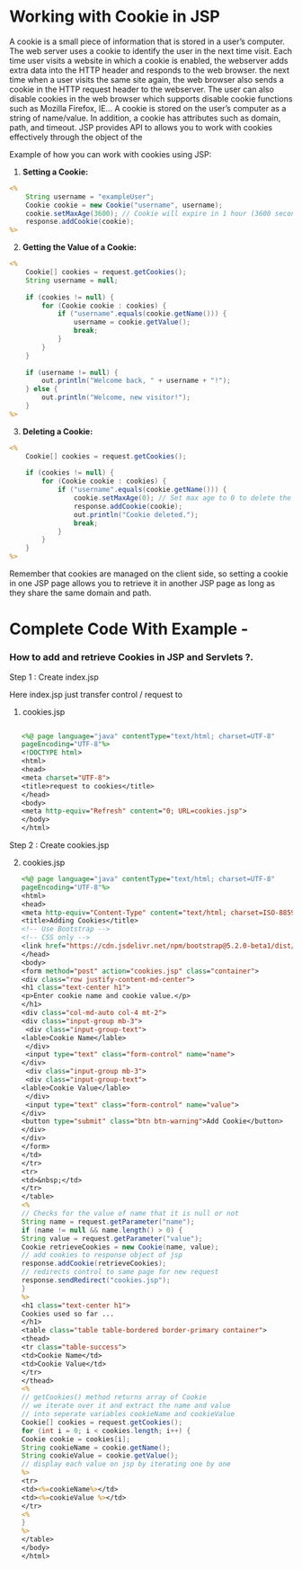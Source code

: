 # Working with Cookie in JSP

A cookie is a small piece of information that is stored in a user’s computer. The web server uses a cookie to identify the user in the next time visit.
Each time user visits a website in which a cookie is enabled, the webserver adds extra data into the HTTP header and responds to the web browser. the next time when a user visits the same site again, the web browser also sends a cookie in the HTTP request header to the webserver.
The user can also disable cookies in the web browser which supports disable cookie functions such as Mozilla Firefox, IE…
A cookie is stored on the user’s computer as a string of name/value. In addition, a cookie has attributes such as domain, path, and timeout.
JSP provides API to allows you to work with cookies effectively through the object of the 

Example of how you can work with cookies using JSP:

1. **Setting a Cookie:**
```jsp
<%
    String username = "exampleUser";
    Cookie cookie = new Cookie("username", username);
    cookie.setMaxAge(3600); // Cookie will expire in 1 hour (3600 seconds)
    response.addCookie(cookie);
%>
```

2. **Getting the Value of a Cookie:**
```jsp
<%
    Cookie[] cookies = request.getCookies();
    String username = null;
    
    if (cookies != null) {
        for (Cookie cookie : cookies) {
            if ("username".equals(cookie.getName())) {
                username = cookie.getValue();
                break;
            }
        }
    }
    
    if (username != null) {
        out.println("Welcome back, " + username + "!");
    } else {
        out.println("Welcome, new visitor!");
    }
%>
```

3. **Deleting a Cookie:**
```jsp
<%
    Cookie[] cookies = request.getCookies();
    
    if (cookies != null) {
        for (Cookie cookie : cookies) {
            if ("username".equals(cookie.getName())) {
                cookie.setMaxAge(0); // Set max age to 0 to delete the cookie
                response.addCookie(cookie);
                out.println("Cookie deleted.");
                break;
            }
        }
    }
%>
```

Remember that cookies are managed on the client side, so setting a cookie in one JSP page allows you to retrieve it in another JSP page as long as they share the same domain and path.


# Complete Code With Example - 

### How to add and retrieve Cookies in JSP and Servlets ?.

Step 1 : Create index.jsp

Here index.jsp just transfer control / request to 
1. cookies.jsp

```jsp

   <%@ page language="java" contentType="text/html; charset=UTF-8"
   pageEncoding="UTF-8"%>
   <!DOCTYPE html>
   <html>
   <head>
   <meta charset="UTF-8">
   <title>request to cookies</title>
   </head>
   <body>
   <meta http-equiv="Refresh" content="0; URL=cookies.jsp">
   </body>
   </html>

```
Step 2 : Create cookies.jsp

2. cookies.jsp
   
```jsp   
   <%@ page language="java" contentType="text/html; charset=UTF-8"
   pageEncoding="UTF-8"%>
   <html>
   <head>
   <meta http-equiv="Content-Type" content="text/html; charset=ISO-8859-1">
   <title>Adding Cookies</title>
   <!-- Use Bootstrap -->
   <!-- CSS only -->
   <link href="https://cdn.jsdelivr.net/npm/bootstrap@5.2.0-beta1/dist/css/bootstrap.min.css" rel="stylesheet" integrity="sha384-0evHe/X+R7YkIZDRvuzKMRqM+OrBnVFBL6DOitfPri4tjfHxaWutUpFmBp4vmVor" crossorigin="anonymous">
   </head>
   <body>
   <form method="post" action="cookies.jsp" class="container">
   <div class="row justify-content-md-center">
   <h1 class="text-center h1">
   <p>Enter cookie name and cookie value.</p>
   </h1>
   <div class="col-md-auto col-4 mt-2">
   <div class="input-group mb-3">
    <div class="input-group-text">
   <lable>Cookie Name</lable>
    </div>
    <input type="text" class="form-control" name="name">
   </div>
    <div class="input-group mb-3">
    <div class="input-group-text">
   <lable>Cookie Value</lable>
    </div>
    <input type="text" class="form-control" name="value">
   </div>
   <button type="submit" class="btn btn-warning">Add Cookie</button>
   </div>
   </div>
   </form>
   </td>
   </tr>
   <tr>
   <td>&nbsp;</td>
   </tr>
   </table>
   <%
   // Checks for the value of name that it is null or not
   String name = request.getParameter("name");
   if (name != null && name.length() > 0) {
   String value = request.getParameter("value");
   Cookie retrieveCookies = new Cookie(name, value);
   // add cookies to response object of jsp 
   response.addCookie(retrieveCookies);
   // redirects control to same page for new request
   response.sendRedirect("cookies.jsp");
   }
   %>
   <h1 class="text-center h1">
   Cookies used so far ...
   </h1>
   <table class="table table-bordered border-primary container">
   <thead>
   <tr class="table-success">
   <td>Cookie Name</td>
   <td>Cookie Value</td>
   </tr>
   </thead>
   <%
   // getCookies() method returns array of Cookie 
   // we iterate over it and extract the name and value
   // into seperate variables cookieName and cookieValue
   Cookie[] cookies = request.getCookies();
   for (int i = 0; i < cookies.length; i++) {
   Cookie cookie = cookies[i];
   String cookieName = cookie.getName();
   String cookieValue = cookie.getValue();
   // display each value on jsp by iterating one by one 
   %>
   <tr>
   <td><%=cookieName%></td>
   <td><%=cookieValue %></td>
   </tr>
   <%
   }
   %>
   </table>
   </body>
   </html>

```




